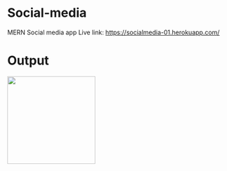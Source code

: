 # Social-media
MERN Social media app
Live link: https://socialmedia-01.herokuapp.com/
# Output
<div>
<img src="https://user-images.githubusercontent.com/83966165/200800418-807ba67e-cb81-4fe8-9701-cef45d77d032.jpg" width=200 >
</div>
